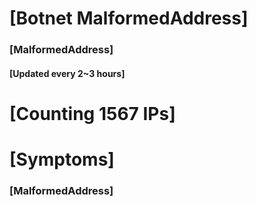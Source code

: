 # [Botnet MalformedAddress]
### [MalformedAddress]
#### [Updated every 2~3 hours]

# [Counting 1567 IPs]

# [Symptoms] 
###   [MalformedAddress]
